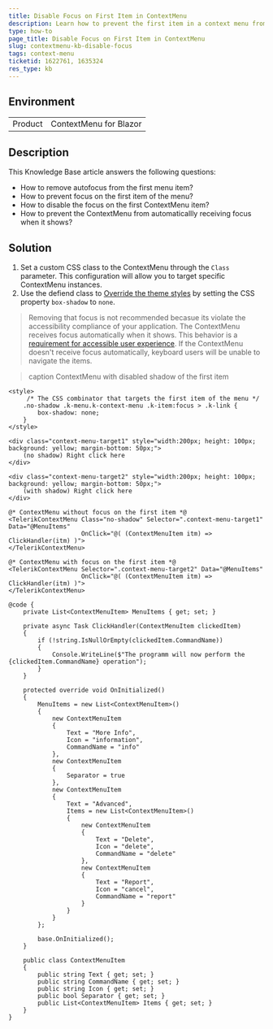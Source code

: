 ```yaml
---
title: Disable Focus on First Item in ContextMenu
description: Learn how to prevent the first item in a context menu from automatically gaining focus by disabling or removing its default focus behavior.
type: how-to
page_title: Disable Focus on First Item in ContextMenu
slug: contextmenu-kb-disable-focus
tags: context-menu
ticketid: 1622761, 1635324
res_type: kb
---
```


## Environment

<table>
    <tbody>
        <tr>
            <td>Product</td>
            <td>ContextMenu for Blazor</td>
        </tr>
    </tbody>
</table>

## Description
This Knowledge Base article answers the following questions:

* How to remove autofocus from the first menu item?
* How to prevent focus on the first item of the menu?
* How to disable the focus on the first ContextMenu item?
* How to prevent the ContextMenu from automaticallly receiving focus when it shows?

## Solution

1. Set a custom CSS class to the ContextMenu through the `Class` parameter. This configuration will allow you to target specific ContextMenu instances.
2. Use the defiend class to [Override the theme styles](https://docs.telerik.com/blazor-ui/styling-and-themes/override-theme-styles) by setting the CSS property `box-shadow` to `none`.

> Removing that focus is not recommended becasue its violate the accessibility compliance of your application. The ContextMenu receives focus automatically when it shows. This behavior is a [requirement for accessible user experience](https://developer.mozilla.org/en-US/docs/Web/Accessibility/ARIA/Roles/menu_role). If the ContextMenu doesn't receive focus automatically, keyboard users will be unable to navigate the items. 

>caption ContextMenu with disabled shadow of the first item

````CSHTML
<style>
     /* The CSS combinator that targets the first item of the menu */
    .no-shadow .k-menu.k-context-menu .k-item:focus > .k-link {
        box-shadow: none;
    }
</style>

<div class="context-menu-target1" style="width:200px; height: 100px; background: yellow; margin-bottom: 50px;">
    (no shadow) Right click here
</div>

<div class="context-menu-target2" style="width:200px; height: 100px; background: yellow; margin-bottom: 50px;">
    (with shadow) Right click here
</div>

@* ContextMenu without focus on the first item *@
<TelerikContextMenu Class="no-shadow" Selector=".context-menu-target1" Data="@MenuItems"
                    OnClick="@( (ContextMenuItem itm) => ClickHandler(itm) )">
</TelerikContextMenu>

@* ContextMenu with focus on the first item *@
<TelerikContextMenu Selector=".context-menu-target2" Data="@MenuItems"
                    OnClick="@( (ContextMenuItem itm) => ClickHandler(itm) )">
</TelerikContextMenu>

@code {
    private List<ContextMenuItem> MenuItems { get; set; }

    private async Task ClickHandler(ContextMenuItem clickedItem)
    {
        if (!string.IsNullOrEmpty(clickedItem.CommandName))
        {
            Console.WriteLine($"The programm will now perform the {clickedItem.CommandName} operation");
        }
    }

    protected override void OnInitialized()
    {
        MenuItems = new List<ContextMenuItem>()
        {
            new ContextMenuItem
            {
                Text = "More Info",
                Icon = "information",
                CommandName = "info"
            },
            new ContextMenuItem
            {
                Separator = true
            },
            new ContextMenuItem
            {
                Text = "Advanced",
                Items = new List<ContextMenuItem>()
                {
                    new ContextMenuItem
                    {
                        Text = "Delete",
                        Icon = "delete",
                        CommandName = "delete"
                    },
                    new ContextMenuItem
                    {
                        Text = "Report",
                        Icon = "cancel",
                        CommandName = "report"
                    }
                }
            }
        };

        base.OnInitialized();
    }

    public class ContextMenuItem
    {
        public string Text { get; set; }
        public string CommandName { get; set; }
        public string Icon { get; set; }
        public bool Separator { get; set; }
        public List<ContextMenuItem> Items { get; set; }
    }
}
````